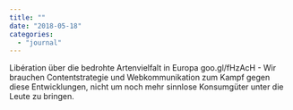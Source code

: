 ```yaml
---
title: ""
date: "2018-05-18"
categories: 
  - "journal"
---
```


Libération über die bedrohte Artenvielfalt in Europa goo.gl/fHzAcH - Wir brauchen Contentstrategie und Webkommunikation zum Kampf gegen diese Entwicklungen, nicht um noch mehr sinnlose Konsumgüter unter die Leute zu bringen.

